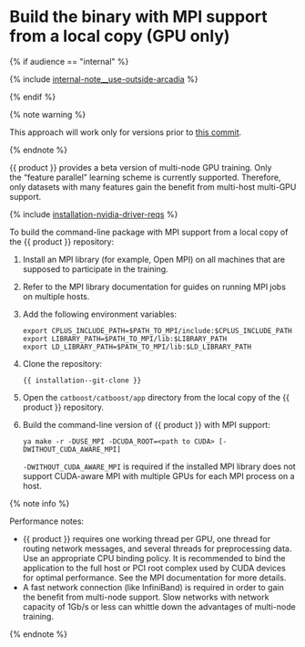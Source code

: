 # Build the binary with MPI support from a local copy (GPU only)

{% if audience == "internal" %}

{% include [internal-note__use-outside-arcadia](../yandex_specific/_includes/note__use-outside-arcadia.md) %}

{% endif %}

{% note warning %}

This approach will work only for versions prior to [this commit](https://github.com/catboost/catboost/commit/c5c642ca0b8e093336d0229ac4b14c78db3915bb).

{% endnote %}

{{ product }} provides a beta version of multi-node GPU training. Only the <q>feature parallel</q> learning scheme is currently supported. Therefore, only datasets with many features gain the benefit from multi-host multi-GPU support.

{% include [installation-nvidia-driver-reqs](../_includes/work_src/reusage-code-examples/nvidia-driver-reqs.md) %}


To build the command-line package with MPI support from a local copy of the {{ product }} repository:
1. Install an MPI library (for example, Open MPI) on all machines that are supposed to participate in the training.

1. Refer to the MPI library documentation for guides on running MPI jobs on multiple hosts.

1. Add the following environment variables:
    ```no-highlight
    export CPLUS_INCLUDE_PATH=$PATH_TO_MPI/include:$CPLUS_INCLUDE_PATH
    export LIBRARY_PATH=$PATH_TO_MPI/lib:$LIBRARY_PATH
    export LD_LIBRARY_PATH=$PATH_TO_MPI/lib:$LD_LIBRARY_PATH
    ```

1. Clone the repository:

    ```
    {{ installation--git-clone }}
    ```

1. Open the `catboost/catboost/app` directory from the local copy of the {{ product }} repository.

1. Build the command-line version of {{ product }} with MPI support:

    ```
    ya make -r -DUSE_MPI -DCUDA_ROOT=<path to CUDA> [-DWITHOUT_CUDA_AWARE_MPI]
    ```

    `-DWITHOUT_CUDA_AWARE_MPI` is required if the installed MPI library does not support CUDA-aware MPI with multiple GPUs for each MPI process on a host.

{% note info %}

Performance notes:
- {{ product }} requires one working thread per GPU, one thread for routing network messages, and several threads for preprocessing data. Use an appropriate CPU binding policy. It is recommended to bind the application to the full host or PCI root complex used by CUDA devices for optimal performance. See the MPI documentation for more details.
- A fast network connection (like InfiniBand) is required in order to gain the benefit from multi-node support. Slow networks with network capacity of 1Gb/s or less can whittle down the advantages of multi-node training.

{% endnote %}
